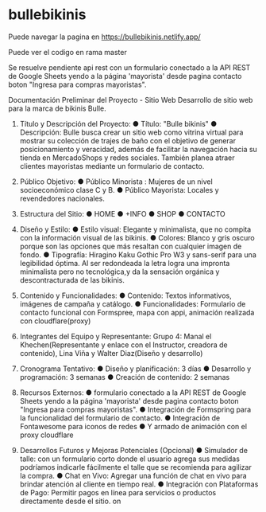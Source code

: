 # bullebikinis

Puede navegar la pagina en https://bullebikinis.netlify.app/

Puede ver el codigo en rama master

Se resuelve pendiente api rest con un formulario conectado a la API REST de Google Sheets yendo a la página 'mayorista' desde pagina contacto boton "Ingresa para compras mayoristas".


Documentación Preliminar del Proyecto - Sitio Web Desarrollo de sitio web para la marca de bikinis Bulle.

1. Título y Descripción del Proyecto:
● Título: "Bulle bikinis"
● Descripción: Bulle busca crear un sitio web como vitrina virtual para mostrar su colección
de trajes de baño con el objetivo de generar posicionamiento y veracidad, además de
facilitar la navegación hacia su tienda en MercadoShops y redes sociales. También planea
atraer clientes mayoristas mediante un formulario de contacto.

2. Público Objetivo:
● Público Minorista : Mujeres de un nivel socioeconómico clase C y B.
● Público Mayorista: Locales y revendedores nacionales.

3. Estructura del Sitio:
● HOME
● +INFO
● SHOP
● CONTACTO

4. Diseño y Estilo:
● Estilo visual: Elegante y minimalista, que no compita con la información visual de las
bikinis.
● Colores: Blanco y gris oscuro porque son las opciones que más resaltan con cualquier
imagen de fondo.
● Tipografía: Hiragino Kaku Gothic Pro W3 y sans-serif para una legibilidad óptima. Al ser
redondeada la letra logra una impronta minimalista pero no tecnológica,y da la sensación
orgánica y descontracturada de las bikinis.

5. Contenido y Funcionalidades:
● Contenido: Textos informativos, imágenes de campaña y catálogo.
● Funcionalidades: Formulario de contacto funcional con Formspree,
mapa con appi, animación realizada con cloudflare(proxy)

6. Integrantes del Equipo y Representante:
   Grupo 4: Manal el Khechen(Representante y enlace con el Instructor, creadora de contenido), Lina Viña y
Walter Diaz(Diseño y desarrollo)

7. Cronograma Tentativo:
● Diseño y planificación: 3 días
● Desarrollo y programación: 3 semanas
● Creación de contenido: 2 semanas

8. Recursos Externos:
● formulario conectado a la API REST de Google Sheets yendo a la página 'mayorista' desde pagina contacto boton "Ingresa para compras mayoristas".
● Integración de Formspring para la funcionalidad del formulario de
contacto.
● Integración de Fontawesome para iconos de redes
● Y armado de animación con el proxy cloudflare

9. Desarrollos Futuros y Mejoras Potenciales (Opcional)
● Simulador de talle: con un formulario corto donde el usuario agrega sus medidas
podríamos indicarle fácilmente el talle que se recomienda para agilizar la compra.
● Chat en Vivo: Agregar una función de chat en vivo para brindar atención
al cliente en tiempo real.
● Integración con Plataformas de Pago: Permitir pagos en línea para
servicios o productos directamente desde el sitio.
on 
